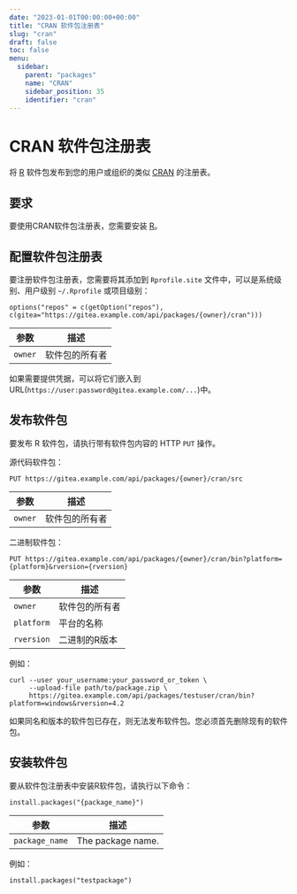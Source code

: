 ```yaml
---
date: "2023-01-01T00:00:00+00:00"
title: "CRAN 软件包注册表"
slug: "cran"
draft: false
toc: false
menu:
  sidebar:
    parent: "packages"
    name: "CRAN"
    sidebar_position: 35
    identifier: "cran"
---
```


# CRAN 软件包注册表

将 [R](https://www.r-project.org/) 软件包发布到您的用户或组织的类似 [CRAN](https://cran.r-project.org/) 的注册表。

## 要求

要使用CRAN软件包注册表，您需要安装 [R](https://cran.r-project.org/)。

## 配置软件包注册表

要注册软件包注册表，您需要将其添加到 `Rprofile.site` 文件中，可以是系统级别、用户级别 `~/.Rprofile` 或项目级别：

```
options("repos" = c(getOption("repos"), c(gitea="https://gitea.example.com/api/packages/{owner}/cran")))
```

| 参数    | 描述           |
| ------- | -------------- |
| `owner` | 软件包的所有者 |

如果需要提供凭据，可以将它们嵌入到URL(`https://user:password@gitea.example.com/...`)中。

## 发布软件包

要发布 R 软件包，请执行带有软件包内容的 HTTP `PUT` 操作。

源代码软件包：

```
PUT https://gitea.example.com/api/packages/{owner}/cran/src
```

| 参数    | 描述           |
| ------- | -------------- |
| `owner` | 软件包的所有者 |

二进制软件包：

```
PUT https://gitea.example.com/api/packages/{owner}/cran/bin?platform={platform}&rversion={rversion}
```

| 参数       | 描述           |
| ---------- | -------------- |
| `owner`    | 软件包的所有者 |
| `platform` | 平台的名称     |
| `rversion` | 二进制的R版本  |

例如：

```shell
curl --user your_username:your_password_or_token \
     --upload-file path/to/package.zip \
     https://gitea.example.com/api/packages/testuser/cran/bin?platform=windows&rversion=4.2
```

如果同名和版本的软件包已存在，则无法发布软件包。您必须首先删除现有的软件包。

## 安装软件包

要从软件包注册表中安装R软件包，请执行以下命令：

```shell
install.packages("{package_name}")
```

| 参数           | 描述              |
| -------------- | ----------------- |
| `package_name` | The package name. |

例如：

```shell
install.packages("testpackage")
```
